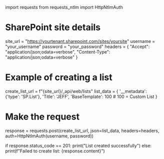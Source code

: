 import requests
from requests_ntlm import HttpNtlmAuth

# SharePoint site details
site_url = "https://yourtenant.sharepoint.com/sites/yoursite"
username = "your_username"
password = "your_password"
headers = {
    "Accept": "application/json;odata=verbose",
    "Content-Type": "application/json;odata=verbose"
}

# Example of creating a list
create_list_url = f"{site_url}/_api/web/lists"
list_data = {
    '__metadata': {'type': 'SP.List'},
    'Title': 'JEFF',
    'BaseTemplate': 100  # 100 = Custom List
}

# Make the request
response = requests.post(create_list_url, json=list_data, headers=headers, auth=HttpNtlmAuth(username, password))

if response.status_code == 201:
    print("List created successfully")
else:
    print(f"Failed to create list: {response.content}")
